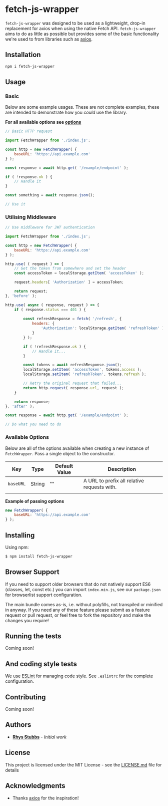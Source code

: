 # fetch-js-wrapper

`fetch-js-wrapper` was designed to be used as a lightweight, drop-in replacement for axios when using the native Fetch API. `fetch-js-wrapper` aims to do as little as possible but provides some of the basic functionality we're used to from libraries such as [axios](https://github.com/axios/axios).

## Installation

```bash
npm i fetch-js-wrapper
```

## Usage

### Basic

Below are some example usages. These are not complete examples, these are intended to demonstrate how you *could* use the library.

**For all available options see [options](#options)**

```js
// Basic HTTP request

import FetchWrapper from './index.js';

const http = new FetchWrapper( {
    baseURL: 'https://api.example.com'
} );

const response = await http.get( '/example/endpoint' );

if ( !response.ok ) {
    // Handle it
}

const something = await response.json();

// Use it
```

### Utilising Middleware

```js
// Use middleware for JWT authentication

import FetchWrapper from './index.js';

const http = new FetchWrapper( {
    baseURL: 'https://api.example.com'
} );

http.use( ( request ) => {
    // Get the token from somewhere and set the header
    const accessToken = localStorage.getItem( 'accessToken' );

    request.headers[ 'Authorization' ] = accessToken;

    return request;
}, 'before' );

http.use( async ( response, request ) => {
    if ( response.status === 401 ) {
        
        const refreshResponse = fetch( '/refresh', {
            headers: {
                'Authorization': localStorage.getItem( 'refreshToken' )
            }
        } );

        if ( !refreshResponse.ok ) {
            // Handle it...
        }

        const tokens = await refreshResponse.json();
        localStorage.setItem( 'accessToken', tokens.access );
        localStorage.setItem( 'refreshToken', tokens.refresh );

        // Retry the original request that failed...
        return http.request( response.url, request );
    }

    return response;
}, 'after' );

const response = await http.get( '/example/endpoint' );

// Do what you need to do
```

### Available Options

Below are all of the options available when creating a new instance of `FetchWrapper`. Pass a single object to the constructor.

|  Key | Type  | Default Value | Description  |
|---            |---        |---    |---
|  `baseURL`    | String    | ""    |       A URL to prefix all relative requests with. |
|               |           |       |

**Example of passing options**

```js
new FetchWrapper( {
    baseURL: 'https://api.example.com'
} );
```

## Installing

Using npm:

```bash
$ npm install fetch-js-wrapper
```

## Browser Support

If you need to support older browsers that do not natively support ES6 (classes, let, const etc.) you can import `index.min.js`, see our `package.json` for browserlist support configuration.

The main bundle comes as-is, i.e. without polyfills, not transpiled or minified in anyway. If you need any of these feature please submit as a feature request or pull request, or feel free to fork the repository and make the changes you require!

## Running the tests

Coming soon!

## And coding style tests

We use [ESLint](https://eslint.org/) for managing code style. See `.eslintrc` for the complete configuration.

## Contributing

Coming soon!

## Authors

* **[Rhys Stubbs](https://github.com/rhysstubbs)** - *Initial work*

## License

This project is licensed under the MIT License - see the [LICENSE.md](LICENSE.md) file for details

## Acknowledgments

* Thanks [axios](https://github.com/axios/axios) for the inspiration!
